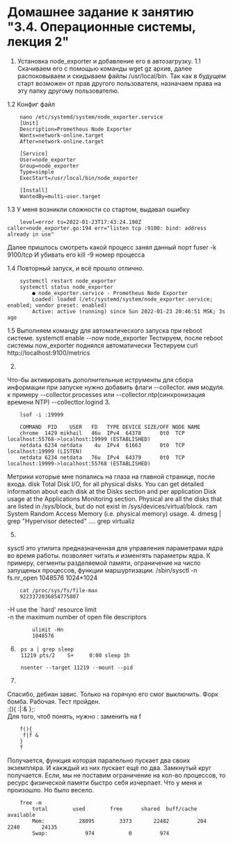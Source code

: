 Домашнее задание к занятию "3.4. Операционные системы, лекция 2"
==================
1. Установка node_exporter и добавление его в автозагрузку. 
1.1 
Скачиваем его с помощью команды wget gz архив, далее распоковываем и скидываем файлы /usr/local/bin. Так как в будущем старт возможен от прав другого пользователя, назначаем права на эту папку другому пользователю.

1.2 Конфиг файл

        nano /etc/systemd/system/node_exporter.service
        [Unit]
        Description=Prometheus Node Exporter
        Wants=network-online.target
        After=network-online.target

        [Service]
        User=node_exporter
        Group=node_exporter
        Type=simple
        ExecStart=/usr/local/bin/node_exporter

        [Install]
        WantedBy=multi-user.target

1.3 У меня возникли сложности со стартом, выдавал ошибку

        level=error ts=2022-01-23T17:43:24.190Z caller=node_exporter.go:194 err="listen tcp :9100: bind: address already in use"
Далее пришлось смотреть какой процесс занял данный порт
        fuser -k 9100/tcp
И убивать его kill -9 номер процесса

1.4 Повторный запуск, и всё прошло отлично.

        systemctl restart node_exporter
        systemctl status node_exporter
            ● node_exporter.service - Prometheus Node Exporter
            Loaded: loaded (/etc/systemd/system/node_exporter.service; enabled; vendor preset: enabled)
            Active: active (running) since Sun 2022-01-23 20:46:51 MSK; 3s ago

1.5
Выполняем команду для автоматического запуска при reboot системе. 
        systemctl enable --now node_exporter
Тестируем, после reboot системы now_exporter поднялся автоматически
Тестируем
        curl http://localhost:9100/metrics

2. 
Что-бы активировать дополнительные иструменты для сбора информации при запуске нужно добавить флаги --collector. имя модуля.
к примеру --collector.processes или --collector.ntp(синхронизация времени NTP) --collecttor.logind
3. 

        lsof -i :19999

        COMMAND  PID    USER   FD   TYPE DEVICE SIZE/OFF NODE NAME
        chrome  1429 mikhail   46u  IPv4  64378      0t0  TCP localhost:55768->localhost:19999 (ESTABLISHED)
        netdata 6234 netdata    4u  IPv4  61663      0t0  TCP localhost:19999 (LISTEN)
        netdata 6234 netdata   76u  IPv4  64379      0t0  TCP localhost:19999->localhost:55768 (ESTABLISHED)

Метрики которые мне попались на глаза на главной странице, после входа.
disk
Total Disk I/O, for all physical disks. You can get detailed information about each disk at the Disks section and per application Disk usage at the Applications Monitoring section. Physical are all the disks that are listed in /sys/block, but do not exist in /sys/devices/virtual/block.
ram
System Random Access Memory (i.e. physical memory) usage.
4. 
        dmesg | grep "Hypervisor detected"
        .... grep virtualiz

5. 
sysctl это утилита предназначенная для управления параметрами ядра во время работы. позволяет читать и изменгять параметры ядра. К примеру, сегменты разделяемой памяти, ограничение на число запущеных процессов, функции маршуртизации. 
        /sbin/sysctl -n fs.nr_open
        1048576
1024*1024

        cat /proc/sys/fs/file-max 
        9223372036854775807

 -H        use the `hard' resource limit  
 -n        the maximum number of open file descriptors

            ulimit -Hn
            1048576
6. 
        ps a | grep sleep
        11219 pts/2    S+     0:00 sleep 1h

        nsenter --target 11219 --mount --pid

7. 
Спасибо, дебиан завис. Только на горячую его смог выключить. Форк бомба. Рабочая. Тест пройден.  
:(){ :|:& };:  
Для того, чтоб понять, нужно : заменить на f

        f(){
         f|f &
        }
        f
Получается, функция которая паралельно пускает два своих экземпляра. И какждый из них пускает ещё по два. Замкнутый круг получается. Если, мы не поставим ограничение на кол-во процессов, то ресурс физической памяти быстро себя изчерпает. Что у меня и произошло. Но было весело. 

        free -m
            total        used        free      shared  buff/cache   available
            Mem:           28095        3373       22482         204        2240       24135
            Swap:            974           0         974
